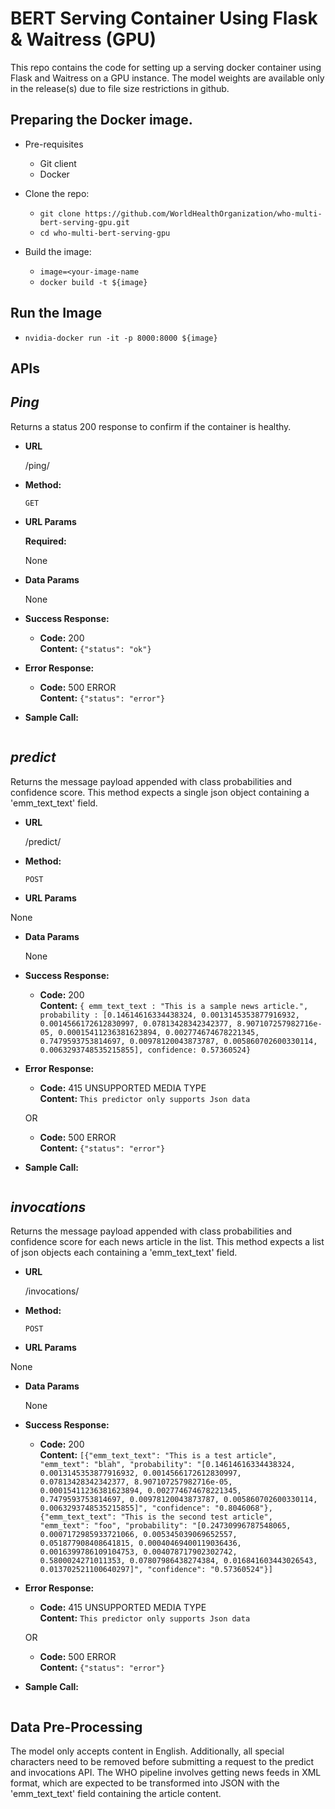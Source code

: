 # BERT Serving Container Using Flask & Waitress (GPU)

This repo contains the code for setting up a serving docker container using Flask and Waitress on a GPU instance. The model weights are available only in the release(s) due to file size restrictions in github.

## Preparing the Docker image.

* Pre-requisites
	* Git client
	* Docker

* Clone the repo:
	* `git clone https://github.com/WorldHealthOrganization/who-multi-bert-serving-gpu.git`
	* `cd who-multi-bert-serving-gpu`

* Build the image:
	* `image=<your-image-name`
	* `docker build -t ${image}`

## Run the Image

* `nvidia-docker run -it -p 8000:8000 ${image}`


## APIs

***Ping***
----

  Returns a status 200 response to confirm if the container is healthy.

* **URL**

  /ping/

* **Method:**

  `GET`
  
*  **URL Params**

   **Required:**
 
   None

* **Data Params**

  None

* **Success Response:**

  * **Code:** 200 <br />
    **Content:** `{"status": "ok"}`
 
* **Error Response:**

  * **Code:** 500 ERROR <br />
    **Content:** `{"status": "error"}`

* **Sample Call:**

  ```curl http://localhost:8000/ping
  ```


***predict***
----

  Returns the message payload appended with class probabilities and confidence score. This method expects a single json object containing a 'emm_text_text' field.

* **URL**

  /predict/

* **Method:**

  `POST`
  
*  **URL Params**

  None

* **Data Params**

  None

* **Success Response:**

  * **Code:** 200 <br />
    **Content:** `{ emm_text_text : "This is a sample news article.", probability : [0.14614616334438324, 0.0013145353877916932, 0.0014566172612830997, 0.07813428342342377, 8.907107257982716e-05, 0.00015411236381623894, 0.002774674678221345, 0.7479593753814697, 0.00978120043873787, 0.005860702600330114, 0.0063293748535215855], confidence: 0.57360524}`
 
* **Error Response:**

  * **Code:** 415 UNSUPPORTED MEDIA TYPE <br />
    **Content:** `This predictor only supports Json data`

  OR

  * **Code:** 500 ERROR <br />
    **Content:** `{"status": "error"}`

* **Sample Call:**

  ```curl --data-binary @${payload} -H "Content-Type: ${content}" -v http://localhost:8000/predict
  ```

***invocations***
----

  Returns the message payload appended with class probabilities and confidence score for each news article in the list. This method expects a list of json objects each containing a 'emm_text_text' field.

* **URL**

  /invocations/

* **Method:**

  `POST`
  
*  **URL Params**

  None

* **Data Params**

  None

* **Success Response:**

  * **Code:** 200 <br />
    **Content:** `[{"emm_text_text": "This is a test article", "emm_text": "blah", "probability": "[0.14614616334438324, 0.0013145353877916932, 0.0014566172612830997, 0.07813428342342377, 8.907107257982716e-05, 0.00015411236381623894, 0.002774674678221345, 0.7479593753814697, 0.00978120043873787, 0.005860702600330114, 0.0063293748535215855]", "confidence": "0.8046068"}, {"emm_text_text": "This is the second test article", "emm_text": "foo", "probability": "[0.24730996787548065, 0.0007172985933721066, 0.005345039069652557, 0.051877908408641815, 0.00040469400119036436, 0.0016399786109104753, 0.004078717902302742, 0.5800024271011353, 0.07807986438274384, 0.016841603443026543, 0.013702521100640297]", "confidence": "0.57360524"}]`
 
* **Error Response:**

  * **Code:** 415 UNSUPPORTED MEDIA TYPE <br />
    **Content:** `This predictor only supports Json data`

  OR

  * **Code:** 500 ERROR <br />
    **Content:** `{"status": "error"}`

* **Sample Call:**

  ```curl --data-binary @${payload} -H "Content-Type: ${content}" -v http://localhost:8000/invocations
  ```

## Data Pre-Processing

The model only accepts content in English. Additionally, all special characters need to be removed before submitting a request to the predict and invocations API. The WHO pipeline involves getting news feeds in XML format, which are expected to be transformed into JSON with the 'emm_text_text' field containing the article content. 